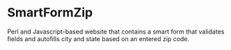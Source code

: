 # SmartFormZip
Perl and Javascript-based website that contains a smart form that validates fields and autofills city and state based on an entered zip code.
